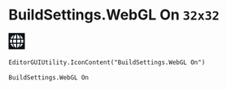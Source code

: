 # BuildSettings.WebGL On `32x32`
<img src="/img/BuildSettings.WebGL%20On.png" width=32 height=32>

``` CSharp
EditorGUIUtility.IconContent("BuildSettings.WebGL On")
```
```
BuildSettings.WebGL On
```
